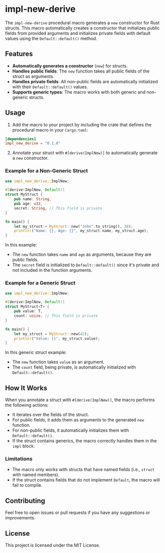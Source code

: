 # impl-new-derive

The `impl-new-derive` procedural macro generates a `new` constructor for Rust structs. This macro automatically creates a constructor that initializes public fields from provided arguments and initializes private fields with default values using the `Default::default()` method.

## Features

- **Automatically generates a constructor** (`new`) for structs.
- **Handles public fields**: The `new` function takes all public fields of the struct as arguments.
- **Handles private fields**: All non-public fields are automatically initialized with their `Default::default()` values.
- **Supports generic types**: The macro works with both generic and non-generic structs.

## Usage

1. Add the macro to your project by including the crate that defines the procedural macro in your `Cargo.toml`:

```toml
[dependencies]
impl_new_derive = "0.1.0"
```

2. Annotate your struct with `#[derive(ImplNew)]` to automatically generate a `new` constructor.

### Example for a Non-Generic Struct

```rust
use impl_new_derive::ImplNew;

#[derive(ImplNew, Default)]
struct MyStruct {
    pub name: String,
    pub age: u32,
    secret: String, // This field is private
}

fn main() {
    let my_struct = MyStruct::new("John".to_string(), 30);
    println!("Name: {}, Age: {}", my_struct.name, my_struct.age);
}
```

In this example:
- The `new` function takes `name` and `age` as arguments, because they are public fields.
- The `secret` field is initialized to `Default::default()` since it's private and not included in the function arguments.

### Example for a Generic Struct

```rust
use impl_new_derive::ImplNew;

#[derive(ImplNew, Default)]
struct MyStruct<T> {
    pub value: T,
    count: usize, // This field is private
}

fn main() {
    let my_struct = MyStruct::new(42);
    println!("Value: {}", my_struct.value);
}
```

In this generic struct example:
- The `new` function takes `value` as an argument.
- The `count` field, being private, is automatically initialized with `Default::default()`.

## How It Works

When you annotate a struct with `#[derive(ImplNew)]`, the macro performs the following actions:
- It iterates over the fields of the struct.
- For public fields, it adds them as arguments to the generated `new` function.
- For non-public fields, it automatically initializes them with `Default::default()`.
- If the struct contains generics, the macro correctly handles them in the `impl` block.

### Limitations

- The macro only works with structs that have named fields (i.e., `struct` with named members).
- If the struct contains fields that do not implement `Default`, the macro will fail to compile.

## Contributing

Feel free to open issues or pull requests if you have any suggestions or improvements.

## License

This project is licensed under the MIT License.

